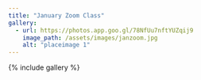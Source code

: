 ```yaml
---
title: "January Zoom Class"
gallery:
  - url: https://photos.app.goo.gl/78NfUu7nftYUZqij9
    image_path: /assets/images/janzoom.jpg
    alt: "placeimage 1"
---
```


{% include gallery  %}


